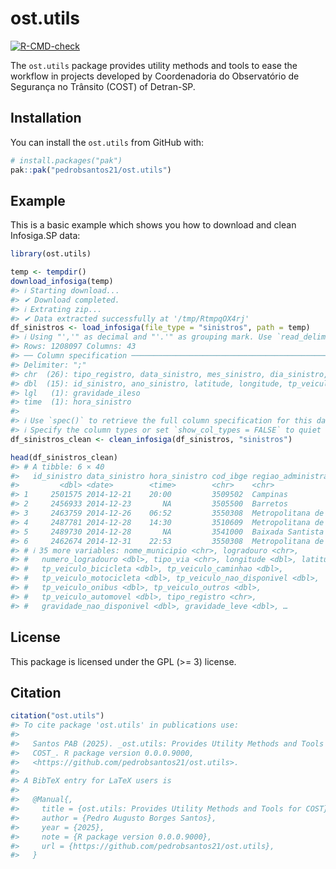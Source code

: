 
<!-- README.md is generated from README.Rmd. Please edit that file -->

# ost.utils

<!-- badges: start -->

[![R-CMD-check](https://github.com/pedrobsantos21/ost.utils/actions/workflows/R-CMD-check.yaml/badge.svg)](https://github.com/pedrobsantos21/ost.utils/actions/workflows/R-CMD-check.yaml)
<!-- badges: end -->

The `ost.utils` package provides utility methods and tools to ease the
workflow in projects developed by Coordenadoria do Observatório de
Segurança no Trânsito (COST) of Detran-SP.

## Installation

You can install the `ost.utils` from GitHub with:

``` r
# install.packages("pak")
pak::pak("pedrobsantos21/ost.utils")
```

## Example

This is a basic example which shows you how to download and clean
Infosiga.SP data:

``` r
library(ost.utils)

temp <- tempdir()
download_infosiga(temp)
#> ℹ Starting download...
#> ✔ Download completed.
#> ℹ Extrating zip...
#> ✔ Data extracted successfully at '/tmp/RtmpqOX4rj'
df_sinistros <- load_infosiga(file_type = "sinistros", path = temp)
#> ℹ Using "','" as decimal and "'.'" as grouping mark. Use `read_delim()` for more control.
#> Rows: 1208097 Columns: 43
#> ── Column specification ────────────────────────────────────────────────────────
#> Delimiter: ";"
#> chr  (26): tipo_registro, data_sinistro, mes_sinistro, dia_sinistro, ano_mes...
#> dbl  (15): id_sinistro, ano_sinistro, latitude, longitude, tp_veiculo_bicicl...
#> lgl   (1): gravidade_ileso
#> time  (1): hora_sinistro
#> 
#> ℹ Use `spec()` to retrieve the full column specification for this data.
#> ℹ Specify the column types or set `show_col_types = FALSE` to quiet this message.
df_sinistros_clean <- clean_infosiga(df_sinistros, "sinistros")

head(df_sinistros_clean)
#> # A tibble: 6 × 40
#>   id_sinistro data_sinistro hora_sinistro cod_ibge regiao_administrativa     
#>         <dbl> <date>        <time>        <chr>    <chr>                     
#> 1     2501575 2014-12-21    20:00         3509502  Campinas                  
#> 2     2456933 2014-12-23       NA         3505500  Barretos                  
#> 3     2463759 2014-12-26    06:52         3550308  Metropolitana de São Paulo
#> 4     2487781 2014-12-28    14:30         3510609  Metropolitana de São Paulo
#> 5     2489730 2014-12-28       NA         3541000  Baixada Santista          
#> 6     2462674 2014-12-31    22:53         3550308  Metropolitana de São Paulo
#> # ℹ 35 more variables: nome_municipio <chr>, logradouro <chr>,
#> #   numero_logradouro <dbl>, tipo_via <chr>, longitude <dbl>, latitude <dbl>,
#> #   tp_veiculo_bicicleta <dbl>, tp_veiculo_caminhao <dbl>,
#> #   tp_veiculo_motocicleta <dbl>, tp_veiculo_nao_disponivel <dbl>,
#> #   tp_veiculo_onibus <dbl>, tp_veiculo_outros <dbl>,
#> #   tp_veiculo_automovel <dbl>, tipo_registro <chr>,
#> #   gravidade_nao_disponivel <dbl>, gravidade_leve <dbl>, …
```

## License

This package is licensed under the GPL (\>= 3) license.

## Citation

``` r
citation("ost.utils")
#> To cite package 'ost.utils' in publications use:
#> 
#>   Santos PAB (2025). _ost.utils: Provides Utility Methods and Tools for
#>   COST_. R package version 0.0.0.9000,
#>   <https://github.com/pedrobsantos21/ost.utils>.
#> 
#> A BibTeX entry for LaTeX users is
#> 
#>   @Manual{,
#>     title = {ost.utils: Provides Utility Methods and Tools for COST},
#>     author = {Pedro Augusto Borges Santos},
#>     year = {2025},
#>     note = {R package version 0.0.0.9000},
#>     url = {https://github.com/pedrobsantos21/ost.utils},
#>   }
```
